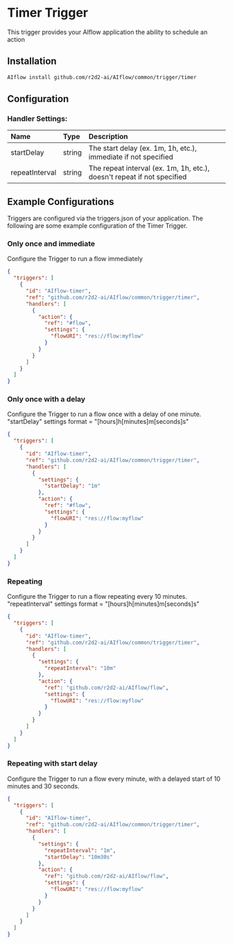 <!--
title: Timer
weight: 4707
-->
# Timer Trigger
This trigger provides your AIflow application the ability to schedule an action

## Installation

```bash
AIflow install github.com/r2d2-ai/AIflow/common/trigger/timer
```

## Configuration

### Handler Settings:
| Name           | Type   | Description
|:---            | :---   | :---     
| startDelay     | string | The start delay (ex. 1m, 1h, etc.), immediate if not specified
| repeatInterval | string | The repeat interval (ex. 1m, 1h, etc.), doesn't repeat if not specified


## Example Configurations

Triggers are configured via the triggers.json of your application. The following are some example configuration of the Timer Trigger.

### Only once and immediate
Configure the Trigger to run a flow immediately

```json
{
  "triggers": [
    {
      "id": "AIflow-timer",
      "ref": "github.com/r2d2-ai/AIflow/common/trigger/timer",
      "handlers": [
        {
          "action": {
            "ref": "#flow",
            "settings": {
              "flowURI": "res://flow:myflow"
            }
          }
        }
      ]
    }
  ]
}
```

### Only once with a delay
Configure the Trigger to run a flow once with a delay of one minute.  "startDelay" settings format = "[hours]h[minutes]m[seconds]s"

```json
{
  "triggers": [
    {
      "id": "AIflow-timer",
      "ref": "github.com/r2d2-ai/AIflow/common/trigger/timer",
      "handlers": [
        {
          "settings": {
            "startDelay": "1m"
          },
          "action": {
            "ref": "#flow",
            "settings": {
              "flowURI": "res://flow:myflow"
            }
          }
        }
      ]
    }
  ]
}
```

### Repeating
Configure the Trigger to run a flow repeating every 10 minutes. "repeatInterval" settings format = "[hours]h[minutes]m[seconds]s"

```json
{
  "triggers": [
    {
      "id": "AIflow-timer",
      "ref": "github.com/r2d2-ai/AIflow/common/trigger/timer",
      "handlers": [
        {
          "settings": {
            "repeatInterval": "10m"
          },
          "action": {
            "ref": "github.com/r2d2-ai/AIflow/flow",
            "settings": {
              "flowURI": "res://flow:myflow"
            }
          }
        }
      ]
    }
  ]
}
```

### Repeating with start delay
Configure the Trigger to run a flow every minute, with a delayed start of 10 minutes and 30 seconds.

```json
{
  "triggers": [
    {
      "id": "AIflow-timer",
      "ref": "github.com/r2d2-ai/AIflow/common/trigger/timer",
      "handlers": [
        {
          "settings": {
            "repeatInterval": "1m",
            "startDelay": "10m30s"
          },
          "action": {
            "ref": "github.com/r2d2-ai/AIflow/flow",
            "settings": {
              "flowURI": "res://flow:myflow"
            }
          }
        }
      ]
    }
  ]
}
```
